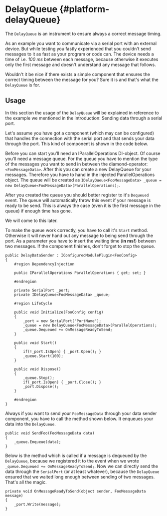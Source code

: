 # DelayQueue {#platform-delayQueue}

The `DelayQueue` is an instrument to ensure always a correct message timing.

As an example you want to communicate via a serial port with an external device. But while testing you fastly experienced that you couldn't send messages to it as fast as your program or code can. The device needs a time of i.e. *100 ms* between each message, because otherwise it executes only the first message and doesn't understand any message that follows.

Wouldn't it be nice if there exists a simple component that ensures the correct timing between the message for you? Sure it is and that's what the `DelayQueue` is for.

## Usage
In this section the usage of the `DelayQueue` will be explained in reference to the example we mentioned in the introduction: Sending data through a serial port.

Let's assume you have got a component (which may can be configured) that handles the connection with the serial port and that sends your data through the port. This kind of component is shown in the code below.

Before you can start you'll need an IParallelOperations DI-object. Of course you'll need a message queue. For the queue you have to mention the type of the messages you want to send in between the diamond-operator: `<FooMessageData>`. After this you can create a new DelayQueue for your messages. Therefore you have to hand in the injected ParallelOperations object. The queue will be created as `IDelayQueue<FooMessageData> _queue = new DelayQueue<FooMessageData>(ParallelOperations);`.

After you created the queue you should better register to it's `Dequeued` event. The queue will automatically throw this event if your message is ready to be send. This is always the case (even it is the first message in the queue) if enough time has gone.

We will come to this later.

To make the queue work correctly, you have to call it's `Start` method. Otherwise it will never hand out any message to being send through the port. As a parameter you have to insert the waiting time (**in ms!**) between two messages. If the component finishes, don't forget to stop the queue.

~~~~{.cs}
public DelayDataSender : IConfiguredModulePlugin<FooConfig>
{
    #region DependencyInjection

    public IParallelOperations ParallelOperations { get; set; }

    #endregion

    private SerialPort _port;
    private IDelayQueue<FooMessageData> _queue;

    #region LifeCycle

    public void Initialize(FooConfig config)
    {
        _port = new SerialPort("PortName");
        _queue = new DelayQueue<FooMessageData>(ParallelOperations);
        _queue.Dequeued += OnMessageReadyToSend;
    }

    public void Start()
    {
        if(!_port.IsOpen) { _port.Open(); }
        _queue.Start(100);
    }

    public void Dispose()
    {
        _queue.Stop();
        if(_port.IsOpen) { _port.Close(); }
        _port.Dispose();
    }

    #endregion
}
~~~~
Always if you want to send your `FooMessageData` through your data sender component, you have to call the method shown below. It enqueues your data into the `DelayQueue`.
~~~~{.cs}#
public void SendFoo(FooMessageData data)
{
    _queue.Enqueue(data);
}
~~~~
Below is the method which is called if a message is dequeued by the `DelayQueue`, because we registered it to the event when we wrote `_queue.Dequeued += OnMessageReadyToSend;`. Now we can directly send the data through the `SerialPort` (or at least whatever), because the `DelayQueue` ensured that we waited long enough between sending of two messages. That's all the magic.
~~~~{.cs}
private void OnMessageReadyToSend(object sender, FooMessageData message)
{
    _port.Write(message);
}
~~~~